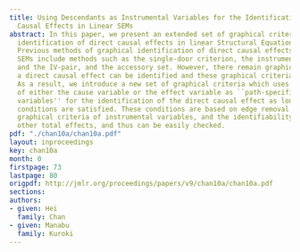 ```yaml
---
title: Using Descendants as Instrumental Variables for the Identification of Direct
  Causal Effects in Linear SEMs
abstract: In this paper, we present an extended set of graphical criteria for the
  identification of direct causal effects in linear Structural Equation Models (SEMs).
  Previous methods of graphical identification of direct causal effects in linear
  SEMs include methods such as the single-door criterion, the instrumental variable
  and the IV-pair, and the accessory set. However, there remain graphical models where
  a direct causal effect can be identified and these graphical criteria all fail.
  As a result, we introduce a new set of graphical criteria which uses descendants
  of either the cause variable or the effect variable as ``path-specific instrumental
  variables'' for the identification of the direct causal effect as long as certain
  conditions are satisfied. These conditions are based on edge removal and the existing
  graphical criteria of instrumental variables, and the identifiability of certain
  other total effects, and thus can be easily checked.
pdf: "./chan10a/chan10a.pdf"
layout: inproceedings
key: chan10a
month: 0
firstpage: 73
lastpage: 80
origpdf: http://jmlr.org/proceedings/papers/v9/chan10a/chan10a.pdf
sections: 
authors:
- given: Hei
  family: Chan
- given: Manabu
  family: Kuroki
---
```

